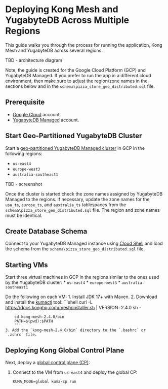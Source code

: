 # Deploying Kong Mesh and YugabyteDB Across Multiple Regions

This guide walks you through the process for running the application, Kong Mesh and YugabyteDB across several regions.

TBD - architecture diagram

Note, the guide is created for the Google Cloud Platform (GCP) and YugabyteDB Managed. If you prefer to run the app in a different cloud environment, 
then make sure to adjust the region/zone names in the sections below and in the `schema\pizza_store_geo_distributed.sql` file.

## Prerequisite

* [Google Cloud](http://console.cloud.google.com/) account.
* [YugabyteDB Managed](http://cloud.yugabyte.com) account.

## Start Geo-Partitioned YugabyteDB Cluster

Start a [geo-partitioned YugabyteDB Managed cluster](https://docs.yugabyte.com/preview/yugabyte-cloud/cloud-basics/create-clusters/create-clusters-geopartition/) in GCP in the following regions:
* `us-east4`
* `europe-west3`
* `australia-southeast1`

TBD - screenshot

Once the cluster is started check the zone names assigned by YugabyteDB Managed to the regions. If necessary, update the zone names for the `usa_ts`, `europe_ts`, and `australia_ts` tablespaces from the `schema\pizza_store_geo_distributed.sql` file. The region and zone names must be identical.

## Create Database Schema

Connect to your YugabyteDB Managed instance using [Cloud Shell](https://docs.yugabyte.com/preview/yugabyte-cloud/cloud-connect/connect-cloud-shell/) and load the schema from the `schema\pizza_store_geo_distributed.sql` file.

## Starting VMs

Start three virtual machines in GCP in the regions similar to the ones used by the YugabyteDB cluster:
    * `us-east4`
    * `europe-west3`
    * `australia-southeast1`

Do the following on each VM:
    1. Install JDK 17+ with Maven.
    2. Download and install the [kumactl](https://docs.konghq.com/mesh/2.4.x/production/install-kumactl/) tool:
        ```shell
        curl -L https://docs.konghq.com/mesh/installer.sh | VERSION=2.4.0 sh -

        cd kong-mesh-2.4.0/bin
        PATH=$(pwd):$PATH
        ```
    3. Add the `kong-mesh-2.4.0/bin` directory to the `.bashrc` or `.zshrc` file.

## Deploying Kong Global Control Plane

Next, deploy a [global control plane (CP)](https://docs.konghq.com/mesh/2.4.x/production/cp-deployment/multi-zone/):

1. Connect to the VM from `us-east4` and deploy the global CP:
    ```shell
    KUMA_MODE=global kuma-cp run
    ```

    
